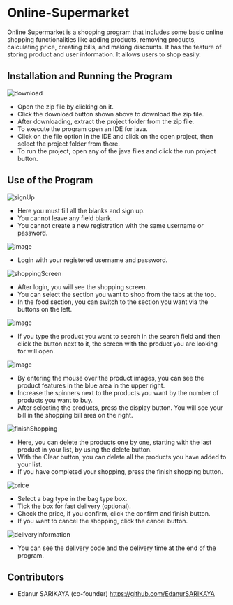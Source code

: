 # Online-Supermarket
Online Supermarket is a shopping program that includes some basic online shopping functionalities like adding products, removing products, calculating price, creating bills, and making discounts. It has the feature of storing product and user information. It allows users to shop easily.
## Installation and Running the Program
![download](https://user-images.githubusercontent.com/99769537/155284539-4c8b9dfb-6d5a-4b38-b12a-aa95db699a27.png)
  + Open the zip file by clicking on it.
  + Click the download button shown above to download the zip file.  
  + After downloading, extract the project folder from the zip file.  
  + To execute the program open an IDE for java.  
  + Click on the file option in the IDE and click on the open project, then select the project folder from there.  
  + To run the project, open any of the java files and click the run project button.  
## Use of the Program
![signUp](https://user-images.githubusercontent.com/99769537/155289672-5bbd3568-f94d-4864-b584-9b6cc3722b14.png)
  + Here you must fill all the blanks and sign up.
  + You cannot leave any field blank.
  + You cannot create a new registration with the same username or password.

![image](https://user-images.githubusercontent.com/99769537/155294828-977aa4a8-4e66-4c10-9749-3fcebaea2c2a.png)
  + Login with your registered username and password.

![shoppingScreen](https://user-images.githubusercontent.com/99769537/155290317-ab16b265-998a-4a98-809a-c1a9ea544a59.png)
  + After login, you will see the shopping screen.
  + You can select the section you want to shop from the tabs at the top.
  + In the food section, you can switch to the section you want via the buttons on the left.

![image](https://user-images.githubusercontent.com/99769537/155294913-f908fbad-e8cf-4a27-9d7c-02af6c1b7174.png)
  + If you type the product you want to search in the search field and then click the button next to it, the screen with the product you are looking for will open.

![image](https://user-images.githubusercontent.com/99769537/155295077-bf47ef91-a5d5-4d2b-a1c5-87c3a4449e94.png)
  + By entering the mouse over the product images, you can see the product features in the blue area in the upper right.
  + Increase the spinners next to the products you want by the number of products you want to buy.
  + After selecting the products, press the display button. You will see your bill in the shopping bill area on the right.

![finishShopping](https://user-images.githubusercontent.com/99769537/155296182-c379c6b6-9d68-4bcc-96a3-1c6136d5cac2.png)
  + Here, you can delete the products one by one, starting with the last product in your list, by using the delete button.
  + With the Clear button, you can delete all the products you have added to your list.
  + If you have completed your shopping, press the finish shopping button.

![price](https://user-images.githubusercontent.com/99769537/155297376-ca56732d-19e0-4241-94b6-3f607efaddc8.png)
  + Select a bag type in the bag type box.
  + Tick the box for fast delivery (optional).
  + Check the price, if you confirm, click the confirm and finish button.
  + If you want to cancel the shopping, click the cancel button.

![deliveryInformation](https://user-images.githubusercontent.com/99769537/155371269-2424806a-99f0-4778-a392-ffc677f0891f.png)
  + You can see the delivery code and the delivery time at the end of the program.
## Contributors
  + Edanur SARIKAYA (co-founder)
    https://github.com/EdanurSARIKAYA
